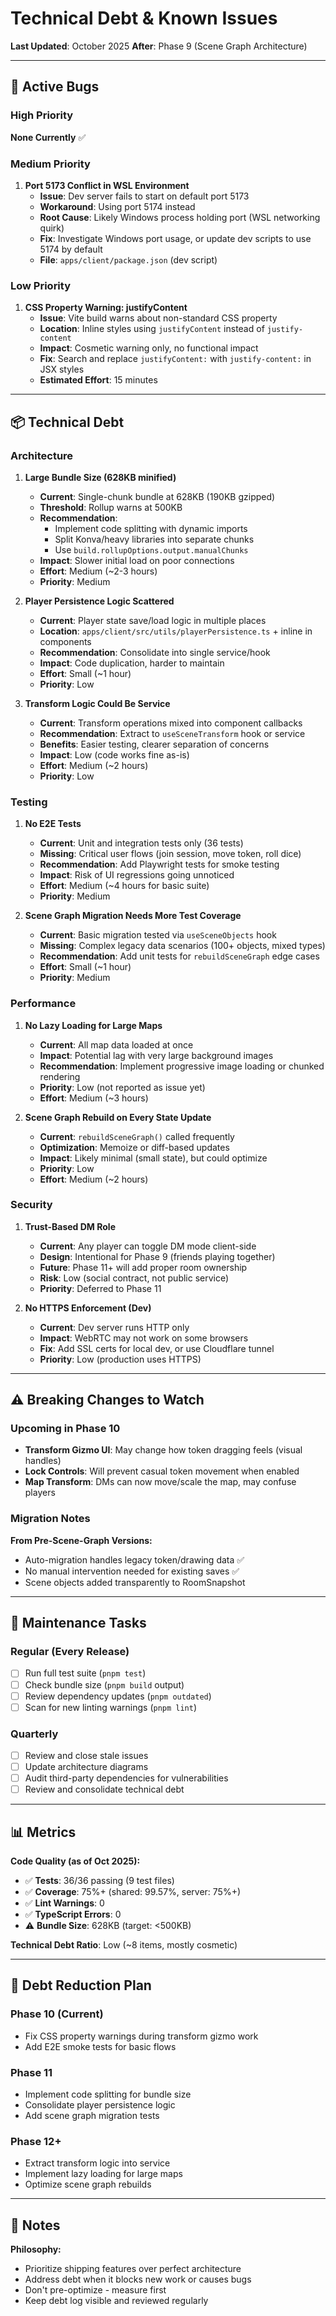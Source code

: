 # Technical Debt & Known Issues

**Last Updated**: October 2025
**After**: Phase 9 (Scene Graph Architecture)

---

## 🐛 Active Bugs

### High Priority

**None Currently** ✅

### Medium Priority

1. **Port 5173 Conflict in WSL Environment**
   - **Issue**: Dev server fails to start on default port 5173
   - **Workaround**: Using port 5174 instead
   - **Root Cause**: Likely Windows process holding port (WSL networking quirk)
   - **Fix**: Investigate Windows port usage, or update dev scripts to use 5174 by default
   - **File**: `apps/client/package.json` (dev script)

### Low Priority

1. **CSS Property Warning: justifyContent**
   - **Issue**: Vite build warns about non-standard CSS property
   - **Location**: Inline styles using `justifyContent` instead of `justify-content`
   - **Impact**: Cosmetic warning only, no functional impact
   - **Fix**: Search and replace `justifyContent:` with `justify-content:` in JSX styles
   - **Estimated Effort**: 15 minutes

---

## 📦 Technical Debt

### Architecture

1. **Large Bundle Size (628KB minified)**
   - **Current**: Single-chunk bundle at 628KB (190KB gzipped)
   - **Threshold**: Rollup warns at 500KB
   - **Recommendation**:
     - Implement code splitting with dynamic imports
     - Split Konva/heavy libraries into separate chunks
     - Use `build.rollupOptions.output.manualChunks`
   - **Impact**: Slower initial load on poor connections
   - **Effort**: Medium (~2-3 hours)
   - **Priority**: Medium

2. **Player Persistence Logic Scattered**
   - **Current**: Player state save/load logic in multiple places
   - **Location**: `apps/client/src/utils/playerPersistence.ts` + inline in components
   - **Recommendation**: Consolidate into single service/hook
   - **Impact**: Code duplication, harder to maintain
   - **Effort**: Small (~1 hour)
   - **Priority**: Low

3. **Transform Logic Could Be Service**
   - **Current**: Transform operations mixed into component callbacks
   - **Recommendation**: Extract to `useSceneTransform` hook or service
   - **Benefits**: Easier testing, clearer separation of concerns
   - **Impact**: Low (code works fine as-is)
   - **Effort**: Medium (~2 hours)
   - **Priority**: Low

### Testing

1. **No E2E Tests**
   - **Current**: Unit and integration tests only (36 tests)
   - **Missing**: Critical user flows (join session, move token, roll dice)
   - **Recommendation**: Add Playwright tests for smoke testing
   - **Impact**: Risk of UI regressions going unnoticed
   - **Effort**: Medium (~4 hours for basic suite)
   - **Priority**: Medium

2. **Scene Graph Migration Needs More Test Coverage**
   - **Current**: Basic migration tested via `useSceneObjects` hook
   - **Missing**: Complex legacy data scenarios (100+ objects, mixed types)
   - **Recommendation**: Add unit tests for `rebuildSceneGraph` edge cases
   - **Effort**: Small (~1 hour)
   - **Priority**: Medium

### Performance

1. **No Lazy Loading for Large Maps**
   - **Current**: All map data loaded at once
   - **Impact**: Potential lag with very large background images
   - **Recommendation**: Implement progressive image loading or chunked rendering
   - **Priority**: Low (not reported as issue yet)
   - **Effort**: Medium (~3 hours)

2. **Scene Graph Rebuild on Every State Update**
   - **Current**: `rebuildSceneGraph()` called frequently
   - **Optimization**: Memoize or diff-based updates
   - **Impact**: Likely minimal (small state), but could optimize
   - **Priority**: Low
   - **Effort**: Medium (~2 hours)

### Security

1. **Trust-Based DM Role**
   - **Current**: Any player can toggle DM mode client-side
   - **Design**: Intentional for Phase 9 (friends playing together)
   - **Future**: Phase 11+ will add proper room ownership
   - **Risk**: Low (social contract, not public service)
   - **Priority**: Deferred to Phase 11

2. **No HTTPS Enforcement (Dev)**
   - **Current**: Dev server runs HTTP only
   - **Impact**: WebRTC may not work on some browsers
   - **Fix**: Add SSL certs for local dev, or use Cloudflare tunnel
   - **Priority**: Low (production uses HTTPS)

---

## ⚠️ Breaking Changes to Watch

### Upcoming in Phase 10

- **Transform Gizmo UI**: May change how token dragging feels (visual handles)
- **Lock Controls**: Will prevent casual token movement when enabled
- **Map Transform**: DMs can now move/scale the map, may confuse players

### Migration Notes

**From Pre-Scene-Graph Versions:**

- Auto-migration handles legacy token/drawing data ✅
- No manual intervention needed for existing saves ✅
- Scene objects added transparently to RoomSnapshot

---

## 🔧 Maintenance Tasks

### Regular (Every Release)

- [ ] Run full test suite (`pnpm test`)
- [ ] Check bundle size (`pnpm build` output)
- [ ] Review dependency updates (`pnpm outdated`)
- [ ] Scan for new linting warnings (`pnpm lint`)

### Quarterly

- [ ] Review and close stale issues
- [ ] Update architecture diagrams
- [ ] Audit third-party dependencies for vulnerabilities
- [ ] Review and consolidate technical debt

---

## 📊 Metrics

**Code Quality (as of Oct 2025):**

- ✅ **Tests**: 36/36 passing (9 test files)
- ✅ **Coverage**: 75%+ (shared: 99.57%, server: 75%+)
- ✅ **Lint Warnings**: 0
- ✅ **TypeScript Errors**: 0
- ⚠️ **Bundle Size**: 628KB (target: <500KB)

**Technical Debt Ratio**: Low (~8 items, mostly cosmetic)

---

## 🎯 Debt Reduction Plan

### Phase 10 (Current)

- Fix CSS property warnings during transform gizmo work
- Add E2E smoke tests for basic flows

### Phase 11

- Implement code splitting for bundle size
- Consolidate player persistence logic
- Add scene graph migration tests

### Phase 12+

- Extract transform logic into service
- Implement lazy loading for large maps
- Optimize scene graph rebuilds

---

## 📝 Notes

**Philosophy:**

- Prioritize shipping features over perfect architecture
- Address debt when it blocks new work or causes bugs
- Don't pre-optimize - measure first
- Keep debt log visible and reviewed regularly
